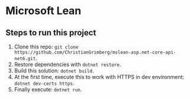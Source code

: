 # Microsoft Lean

## Steps to run this project

1. Clone this repo: `git clone https://github.com/ChristianGrimberg/mslean-asp.net-core-api-net6.git`.
1. Restore dependencies with `dotnet restore`.
1. Build this solution: `dotnet build`.
1. At the first time, execute this to work with HTTPS in dev environment: `dotnet dev-certs https`.
1. Finally execute: `dotnet run`.